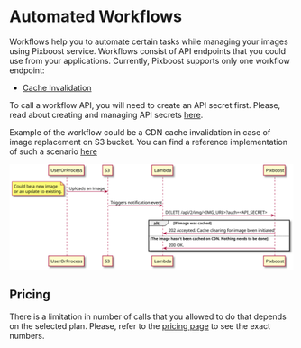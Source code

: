 # Automated Workflows

Workflows help you to automate certain tasks while managing your images using Pixboost service. Workflows consist of API endpoints that you could use from your applications. Currently, Pixboost supports only one workflow endpoint:

* [Cache Invalidation](cache-invalidation.md)

To call a workflow API, you will need to create an API secret first. Please, read about creating and managing API secrets [here](api-secrets.md).

Example of the workflow could be a CDN cache invalidation in case of image replacement on S3 bucket. You can find a reference implementation of such a scenario [here](https://github.com/Pixboost/aws-s3-invalidate-cdn)

![](../.gitbook/assets/cache-invalidation-ref-implementation.svg)

## Pricing

There is a limitation in number of calls that you allowed to do that depends on the selected plan.
Please, refer to the [pricing page](/billing.md) to see the exact numbers.